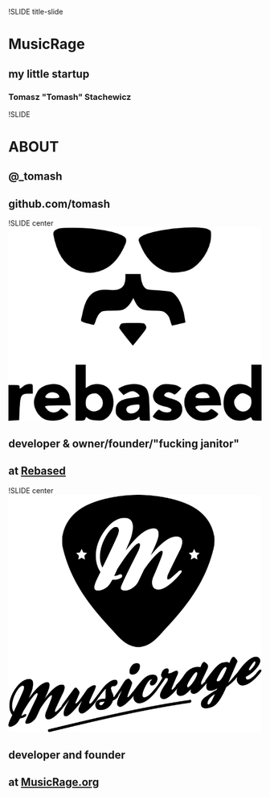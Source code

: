 !SLIDE title-slide

# MusicRage
## my little startup
### Tomasz "Tomash" Stachewicz


!SLIDE

# ABOUT

## @_tomash
## github.com/tomash


!SLIDE center
![Rebased](rebased.png)
 
## developer & owner/founder/"fucking janitor"
## at [Rebased](http://rebased.pl)


!SLIDE center
![MusicRage](musicrage.png)
 
## developer and founder
## at [MusicRage.org](http://musicrage.org)
